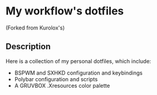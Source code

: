 # My workflow's dotfiles
(Forked from Kurolox's)

## Description
Here is a collection of my personal dotfiles, which include:

- BSPWM and SXHKD configuration and keybindings
- Polybar configuration and scripts
- A GRUVBOX .Xresources color palette
